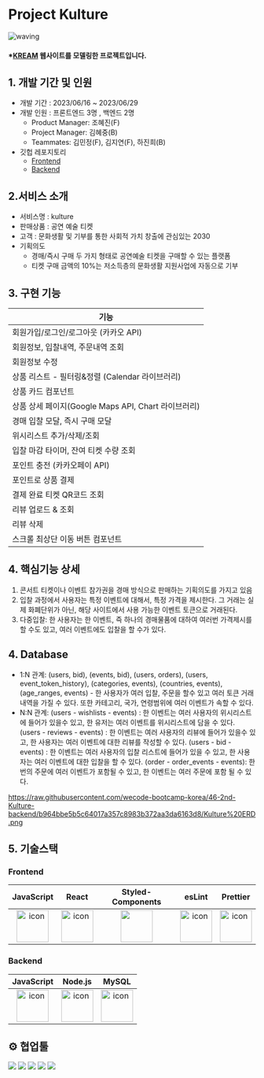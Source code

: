 # Project Kulture

![waving](https://capsule-render.vercel.app/api?type=waving&height=200&fontAlignY=40&text=kulture&color=gradient)

#### \*[KREAM](https://kream.co.kr/) 웹사이트를 모델링한 프로젝트입니다.

## 1. 개발 기간 및 인원

- 개발 기간 : 2023/06/16 ~ 2023/06/29
- 개발 인원 : 프론트엔드 3명 , 백엔드 2명
  - Product Manager: 조혜진(F)
  - Project Manager: 김혜중(B)
  - Teammates: 김민정(F), 김지연(F), 하진희(B)
- 깃헙 레포지토리
  - [Frontend](https://github.com/wecode-bootcamp-korea/46-2nd-Kulture-frontend)
  - [Backend](https://github.com/wecode-bootcamp-korea/46-2nd-Kulture-backend)


## 2.서비스 소개
- 서비스명 : kulture
- 판매상품 : 공연 예술 티켓
- 고객 : 문화생활 및 기부를 통한 사회적 가치 창출에 관심있는 2030
- 기획의도
	- 경매/즉시 구매 두 가지 형태로 공연예술 티켓을 구매할 수 있는 플랫폼
	- 티켓 구매 금액의 10%는 저소득층의 문화생활 지원사업에 자동으로 기부


## 3. 구현 기능
|기능|
|---|
|회원가입/로그인/로그아웃 (카카오 API)
|회원정보, 입찰내역, 주문내역 조회
|회원정보 수정| 
|상품 리스트 - 필터링&정렬 (Calendar 라이브러리)
|상품 카드 컴포넌트|
|상품 상세 페이지(Google Maps API, Chart 라이브러리)
|경매 입찰 모달, 즉시 구매 모달
|위시리스트 추가/삭제/조회|
|입찰 마감 타이머, 잔여 티켓 수량 조회|
|포인트 충전 (카카오페이 API)|
|포인트로 상품 결제|
|결제 완료 티켓 QR코드 조회|
|리뷰 업로드 & 조회|
|리뷰 삭제|
|스크롤 최상단 이동 버튼 컴포넌트|

## 4. 핵심기능 상세
1. 콘서트 티켓이나 이벤트 참가권을 경매 방식으로 판매하는 기획의도를 가지고 있음
2. 입찰 과정에서 사용자는 특정 이벤트에 대해서, 특정 가격을 제시한다. 
그 거래는 실제 화폐단위가 아닌, 해당 사이트에서 사용 가능한 이벤트 토큰으로 거래된다.
3. 다중입찰: 한 사용자는 한 이벤트, 즉 하나의 경매물품에 대하여 여러번 가격제시를 할 수도 있고, 여러 이벤트에도 입찰을 할 수가 있다. 

## 4. Database
- 1:N 관계: (users, bid), (events, bid), (users, orders), (users, event_token_history), (categories, events), (countries, events), (age_ranges, events) - 한 사용자가 여러 입찰, 주문을 할수 있고 여러 토큰 거래내역을 가질 수 있다. 또한 카테고리, 국가, 연령범위에 여러 이벤트가 속할 수 있다.
- N:N 관계: 
(users - wishlists - events) : 한 이벤트는 여러 사용자의 위시리스트에 들어가 있을수 있고, 한 유저는 여러 이벤트를 위시리스트에 담을 수 있다.
(users - reviews - events) : 한 이벤트는 여러 사용자의 리뷰에 들어가 있을수 있고, 한 사용자는 여러 이벤트에 대한 리뷰를 작성할 수 있다.
(users - bid - events) : 한 이벤트는 여러 사용자의 입찰 리스트에 들어가 있을 수 있고, 한 사용자는 여러 이벤트에 대한 입찰을 할 수 있다.
(order - order_events - events): 한번의 주문에 여러 이벤트가 포함될 수 있고, 한 이벤트는 여러 주문에 포함 될 수 있다.

https://raw.githubusercontent.com/wecode-bootcamp-korea/46-2nd-Kulture-backend/b964bbe5b5c64017a357c8983b372aa3da6163d8/Kulture%20ERD.png


## 5. 기술스택
### Frontend
|JavaScript|React|Styled-Components|esLint|Prettier|
|:---:|:---:|:---:|:---:|:---:|
| <img src="https://techstack-generator.vercel.app/js-icon.svg" alt="icon" width="65" height="65" /> | <img src="https://techstack-generator.vercel.app/react-icon.svg" alt="icon" width="65" height="65" /> | <img src="https://www.styled-components.com/atom.png" width="65" height="65" /></div> | <img src="https://techstack-generator.vercel.app/eslint-icon.svg" alt="icon" width="65" height="65" /> | <img src="https://techstack-generator.vercel.app/prettier-icon.svg" alt="icon" width="65" height="65" /> |

### Backend

|JavaScript|Node.js|MySQL|
|:---:|:---:|:---:|
| <img src="https://techstack-generator.vercel.app/js-icon.svg" alt="icon" width="65" height="65" /> | <img src="https://techstack-generator.vercel.app/nginx-icon.svg" alt="icon" width="65" height="65" /> | <img src="https://techstack-generator.vercel.app/mysql-icon.svg" alt="icon" width="65" height="65" /> </div> |



## ⚙️ 협업툴

<div>
<img src="https://img.shields.io/badge/Git-F05032?style=flat&logo=Git&logoColor=white"/>
<img src="https://img.shields.io/badge/Slack-4A154B?style=flat&logo=Slack&logoColor=white"/>
<img src="https://img.shields.io/badge/Trello-0052CC?style=flat&logo=Trello&logoColor=white"/>
<img src="https://img.shields.io/badge/Notion-000000?style=flat&logo=Notion&logoColor=white"/>
<img src="https://img.shields.io/badge/Figma-F24E1E?style=flat&logo=Figma&logoColor=white"/>
</div>

